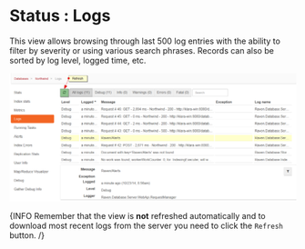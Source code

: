 ﻿# Status : Logs

This view allows browsing through last 500 log entries with the ability to filter by severity or using various search phrases. Records can also be sorted by log level, logged time, etc.

![Figure 1. Studio. Logs.](images/status_logs-1.png)

{INFO Remember that the view is **not** refreshed automatically and to download most recent logs from the server you need to click the `Refresh` button. /}